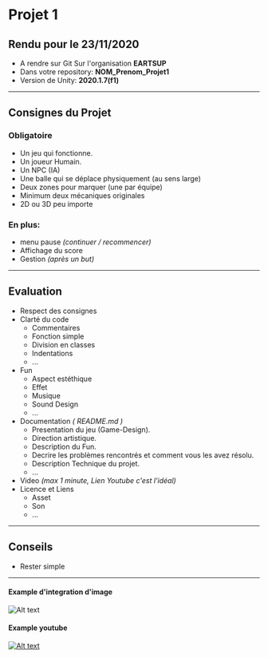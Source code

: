 # Projet 1

## Rendu pour le 23/11/2020 
- A rendre sur Git  Sur l'organisation __EARTSUP__
- Dans votre repository: __NOM_Prenom_Projet1__ 
- Version de Unity: __2020.1.7(f1)__
____________________________
## Consignes du Projet

### Obligatoire

- Un jeu qui fonctionne.
- Un joueur Humain.
- Un NPC (IA)
- Une balle qui se déplace physiquement (au sens large)
- Deux zones pour marquer (une par équipe)
- Minimum deux mécaniques originales 
- 2D ou 3D peu importe

### En plus:
- menu pause _(continuer / recommencer)_
- Affichage du score
- Gestion _(après un but)_
  
___________________________
## Evaluation

- Respect des consignes  
- Clarté du code 
  - Commentaires
  - Fonction simple
  - Division en classes
  - Indentations
  - ...
- Fun
  - Aspect estéthique
  - Effet
  - Musique 
  - Sound Design
  - ...
- Documentation _( README.md )_
  - Presentation du jeu (Game-Design).
  - Direction artistique.
  - Description du Fun.
  - Decrire les problèmes rencontrés et comment vous les avez résolu.
  - Description Technique du projet.
  - ...
- Video _(max 1 minute, Lien Youtube c'est l'idéal)_ 
- Licence et Liens 
  - Asset
  - Son
  - ...
  
__________________
## Conseils
- Rester simple
  
__________________
#### Example d'integration d'image 
![Alt text](Assets/Textures/image.png "Title")

#### Example youtube
[![Alt text](https://img.youtube.com/vi/VID/0.jpg)](https://www.youtube.com/watch?v=rBOvEL6sSqQ)